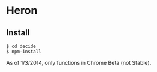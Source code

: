# Heron

## Install

```
$ cd decide
$ npm-install
```

As of 1/3/2014, only functions in Chrome Beta (not Stable).